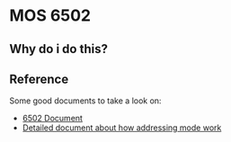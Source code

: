 # MOS 6502
## Why do i do this?
## Reference
Some good documents to take a look on:
* [6502 Document](http://www.6502.org/users/obelisk/)
* [Detailed document about how addressing mode work](https://slark.me/c64-downloads/6502-addressing-modes.pdf)